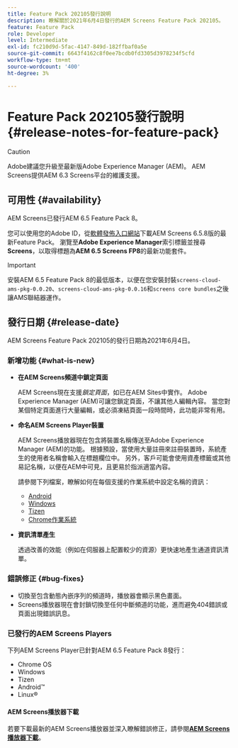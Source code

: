 ```yaml
---
title: Feature Pack 202105發行說明
description: 瞭解關於2021年6月4日發行的AEM Screens Feature Pack 202105。
feature: Feature Pack
role: Developer
level: Intermediate
exl-id: fc210d9d-5fac-4147-849d-182ffbaf0a5e
source-git-commit: 6643f4162c8f0ee7bcdb0fd3305d3978234f5cfd
workflow-type: tm+mt
source-wordcount: '400'
ht-degree: 3%

---
```


# Feature Pack 202105發行說明 {#release-notes-for-feature-pack}

>[!CAUTION]
>Adobe建議您升級至最新版Adobe Experience Manager (AEM)。 AEM Screens提供AEM 6.3 Screens平台的維護支援。

## 可用性 {#availability}

AEM Screens已發行AEM 6.5 Feature Pack 8。

您可以使用您的Adobe ID，從[軟體發佈入口網站](https://experience.adobe.com/#/downloads/content/software-distribution/en/aem.html)下載AEM Screens 6.5.8版的最新Feature Pack。 瀏覽至&#x200B;**Adobe Experience Manager**&#x200B;索引標籤並搜尋&#x200B;**Screens**，以取得標題為&#x200B;**AEM 6.5 Screens FP8**&#x200B;的最新功能套件。

>[!IMPORTANT]
>安裝AEM 6.5 Feature Pack 8的最低版本，以便在您安裝封裝`screens-cloud-ams-pkg-0.0.20`、`screens-cloud-ams-pkg-0.0.16`和`screens core bundles`之後讓AMS聯結器運作。

## 發行日期 {#release-date}

AEM Screens Feature Pack 202105的發行日期為2021年6月4日。

### 新增功能 {#what-is-new}

* **在AEM Screens頻道中鎖定頁面**

  AEM Screens現在支援&#x200B;*鎖定頁面*，如已在AEM Sites中實作。 Adobe Experience Manager (AEM)可讓您鎖定頁面，不讓其他人編輯內容。 當您對某個特定頁面進行大量編輯，或必須凍結頁面一段時間時，此功能非常有用。

* **命名AEM Screens Player裝置**

  AEM Screens播放器現在包含將裝置名稱傳送至Adobe Experience Manager (AEM)的功能。
根據預設，當使用大量註冊來註冊裝置時，系統產生的使用者名稱會輸入在標題欄位中。 另外，客戶可能會使用資產標籤或其他易記名稱，以便在AEM中可見，且更易於指派適當內容。

  請參閱下列檔案，瞭解如何在每個支援的作業系統中設定名稱的資訊：

   * [Android](/help/user-guide/implementing-android-player.md#name-android)
   * [Windows](/help/user-guide/implementing-windows-player.md#name-windows)
   * [Tizen](/help/user-guide/tizen-player.md#name-tizen)
   * [Chrome作業系統](/help/user-guide/implementing-chrome-os-player.md#name-chrome)

* **資訊清單產生**

  透過改善的效能（例如在伺服器上配置較少的資源）更快速地產生通道資訊清單。

### 錯誤修正 {#bug-fixes}

* 切換至包含動態內嵌序列的頻道時，播放器會顯示黑色畫面。
* Screens播放器現在會封鎖切換至任何中斷頻道的功能，進而避免404錯誤或頁面出現錯誤訊息。

### 已發行的AEM Screens Players

下列AEM Screens Player已針對AEM 6.5 Feature Pack 8發行：

* Chrome OS
* Windows
* Tizen
* Android™
* Linux®

#### AEM Screens播放器下載

若要下載最新的AEM Screens播放器並深入瞭解錯誤修正，請參閱&#x200B;**[AEM Screens播放器下載](https://download.macromedia.com/screens/index.html)**。
